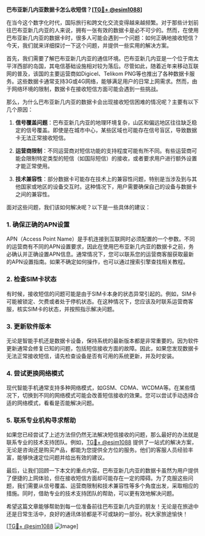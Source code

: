 **巴布亚新几内亚数据卡怎么收短信？[[TG💪+ @esim1088](https://t.me/s/esim1088)]**

在当今这个数字化时代，国际旅行和跨文化交流变得越来越频繁。对于那些计划前往巴布亚新几内亚的人来说，拥有一张有效的数据卡是必不可少的。然而，在使用巴布亚新几内亚的数据卡时，很多人可能会遇到一个问题：如何正确地接收短信？今天，我们就来详细探讨一下这个问题，并提供一些实用的解决方案。

首先，我们需要了解巴布亚新几内亚的通信环境。巴布亚新几内亚是一个位于南太平洋西部的岛国，其电信基础设施相对较为落后。尽管如此，随着近年来移动互联网的普及，该国的主要运营商如Digicel、Telikom PNG等也推出了各种数据卡服务。这些数据卡通常支持3G或4G网络，能够满足用户的日常上网需求。然而，由于网络环境的限制，数据卡在接收短信方面可能会遇到一些挑战。

那么，为什么巴布亚新几内亚的数据卡会出现接收短信困难的情况呢？主要有以下几个原因：

1. **信号覆盖问题**：巴布亚新几内亚的地理环境复杂，山区和偏远地区往往缺乏稳定的信号覆盖。即使是在城市中心，某些区域也可能存在信号盲区，导致数据卡无法正常接收短信。
   
2. **运营商限制**：不同运营商对短信功能的支持程度可能有所不同。有些运营商可能会限制特定类型的短信（如国际短信）的接收，或者要求用户进行额外设置才能正常使用。

3. **技术兼容性**：部分数据卡可能存在技术上的兼容性问题，特别是当涉及到与其他国家或地区的设备交互时。这种情况下，用户需要确保自己的设备与数据卡之间的兼容性。

面对这些问题，我们该如何解决呢？以下是一些具体的建议：

### 1. 确保正确的APN设置

APN（Access Point Name）是手机连接到互联网时必须配置的一个参数。不同的运营商有不同的APN设置要求，因此在使用巴布亚新几内亚的数据卡之前，务必确认并正确设置APN信息。通常情况下，您可以联系您的运营商客服获取最新的APN设置指南。如果不确定如何操作，也可以通过搜索引擎查找相关教程。

### 2. 检查SIM卡状态

有时候，接收短信的问题可能是由于SIM卡本身的状态异常引起的。例如，SIM卡可能被锁定、欠费或者处于停机状态。在这种情况下，您应该及时联系运营商客服，核实SIM卡的状态，并按照指示解决问题。

### 3. 更新软件版本

无论是智能手机还是数据卡设备，保持系统的最新版本都是非常重要的。因为软件更新通常会修复已知的问题，包括短信接收方面的故障。因此，如果您发现数据卡无法正常接收短信，请先检查设备是否有可用的系统更新，并及时安装。

### 4. 尝试更换网络模式

现代智能手机通常支持多种网络模式，如GSM、CDMA、WCDMA等。在某些情况下，切换到不同的网络模式可能会改善短信接收的效果。您可以尝试手动选择合适的网络模式，看看是否能解决问题。

### 5. 联系专业机构寻求帮助

如果您已经尝试了上述方法但仍然无法解决短信接收的问题，那么最好的办法就是联系专业的技术支持团队。例如，[TG💪+ @esim1088](https://t.me/s/esim1088) 提供了一站式的解决方案，无论是咨询还是购买产品，都能为您提供全方位的服务。他们的客服人员经验丰富，能够快速定位问题并给出有效的建议。

最后，让我们回顾一下本文的重点内容。巴布亚新几内亚的数据卡虽然为用户提供了便捷的上网体验，但在接收短信方面却可能存在一定的障碍。为了克服这些问题，我们需要从信号覆盖、运营商限制和技术兼容性等多个角度出发，采取相应的措施。同时，借助专业的技术支持团队的帮助，可以更有效地解决问题。

希望这篇文章能够帮助到每一位准备前往巴布亚新几内亚的朋友！无论是在旅途中还是日常生活中，良好的通讯体验都是不可或缺的一部分。祝大家旅途愉快！

[[TG💪+ @esim1088](https://t.me/s/esim1088) ![Image](https://i.postimg.cc/4NQfJmqS/Snipaste-2025-05-13-00-14-12.png)]